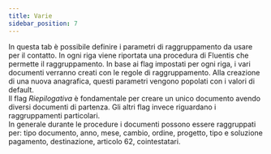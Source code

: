 ```yaml
---
title: Varie
sidebar_position: 7
---
```


In questa tab è possibile definire i parametri di raggruppamento da usare per il contatto.
In ogni riga viene riportata una procedura di Fluentis che permette il raggruppamento. In base ai flag impostati per ogni riga, i vari documenti verranno creati con le regole di raggruppamento. Alla creazione di una nuova anagrafica, questi parametri vengono popolati con i valori di default.      
Il flag *Riepilogativa* è fondamentale per creare un unico documento avendo diversi documenti di partenza. Gli altri flag invece riguardano i raggruppamenti particolari.      
In generale durante le procedure i documenti possono essere raggruppati per: tipo documento, anno, mese, cambio, ordine, progetto, tipo e soluzione pagamento, destinazione, articolo 62, cointestatari.